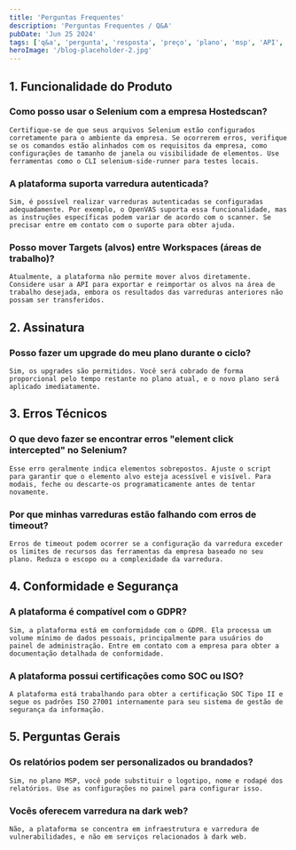 ```yaml
---
title: 'Perguntas Frequentes'
description: 'Perguntas Frequentes / Q&A'
pubDate: 'Jun 25 2024'
tags: ['q&a', 'pergunta', 'resposta', 'preço', 'plano', 'msp', 'API', 'Selenium']
heroImage: '/blog-placeholder-2.jpg'
---
```


## 1. Funcionalidade do Produto
### Como posso usar o Selenium com a empresa Hostedscan?

    Certifique-se de que seus arquivos Selenium estão configurados corretamente para o ambiente da empresa. Se ocorrerem erros, verifique se os comandos estão alinhados com os requisitos da empresa, como configurações de tamanho de janela ou visibilidade de elementos. Use ferramentas como o CLI selenium-side-runner para testes locais.

### A plataforma suporta varredura autenticada?

    Sim, é possível realizar varreduras autenticadas se configuradas adequadamente. Por exemplo, o OpenVAS suporta essa funcionalidade, mas as instruções específicas podem variar de acordo com o scanner. Se precisar entre em contato com o suporte para obter ajuda.

### Posso mover Targets (alvos) entre Workspaces (áreas de trabalho)?

    Atualmente, a plataforma não permite mover alvos diretamente. Considere usar a API para exportar e reimportar os alvos na área de trabalho desejada, embora os resultados das varreduras anteriores não possam ser transferidos.

## 2. Assinatura

### Posso fazer um upgrade do meu plano durante o ciclo?

    Sim, os upgrades são permitidos. Você será cobrado de forma proporcional pelo tempo restante no plano atual, e o novo plano será aplicado imediatamente.

## 3. Erros Técnicos
### O que devo fazer se encontrar erros "element click intercepted" no Selenium?

    Esse erro geralmente indica elementos sobrepostos. Ajuste o script para garantir que o elemento alvo esteja acessível e visível. Para modais, feche ou descarte-os programaticamente antes de tentar novamente.

### Por que minhas varreduras estão falhando com erros de timeout?

    Erros de timeout podem ocorrer se a configuração da varredura exceder os limites de recursos das ferramentas da empresa baseado no seu plano. Reduza o escopo ou a complexidade da varredura.

## 4. Conformidade e Segurança
### A plataforma é compatível com o GDPR?

    Sim, a plataforma está em conformidade com o GDPR. Ela processa um volume mínimo de dados pessoais, principalmente para usuários do painel de administração. Entre em contato com a empresa para obter a documentação detalhada de conformidade.

### A plataforma possui certificações como SOC ou ISO?

    A plataforma está trabalhando para obter a certificação SOC Tipo II e segue os padrões ISO 27001 internamente para seu sistema de gestão de segurança da informação.

## 5. Perguntas Gerais
### Os relatórios podem ser personalizados ou brandados?

    Sim, no plano MSP, você pode substituir o logotipo, nome e rodapé dos relatórios. Use as configurações no painel para configurar isso.

### Vocês oferecem varredura na dark web?

    Não, a plataforma se concentra em infraestrutura e varredura de vulnerabilidades, e não em serviços relacionados à dark web.
